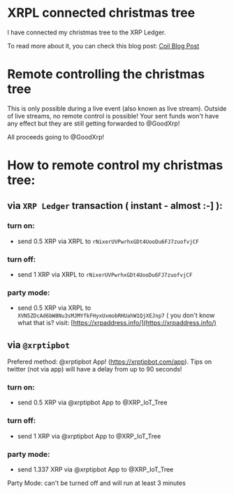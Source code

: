# XRPL connected christmas tree
I have connected my christmas tree to the XRP Ledger.

To read more about it, you can check this blog post:
[Coil Blog Post](https://coil.com/p/nixer/The-XRPL-Connected-Xmas-Tree/cWYfp-fnM)

# Remote controlling the christmas tree
This is only possible during a live event (also known as live stream).
Outside of live streams, no remote control is possible! Your sent funds won't have any effect but they are still getting forwarded to @GoodXrp!

All proceeds going to @GoodXrp!

# How to remote control my christmas tree:

## via `XRP Ledger` transaction ( instant - almost :-] ):
### turn on:
- send 0.5 XRP via XRPL to `rNixerUVPwrhxGDt4UooDu6FJ7zuofvjCF`
### turn off:
- send 1 XRP via XRPL to `rNixerUVPwrhxGDt4UooDu6FJ7zuofvjCF`
### party mode:
- send 0.5 XRP via XRPL to `XVN5ZDcAd6bW8Nu3sMJMYfkFHyxUxmobRHUahW1QjXEJnp7` ( you don't know what that is? visit: [https://xrpaddress.info/](https://xrpaddress.info/)


## via `@xrptipbot`
Prefered method: @xrptipbot App! (https://xrptipbot.com/app). Tips on twitter (not via app) will have a delay from up to 90 seconds!
### turn on:
- send 0.5 XRP via @xrptipbot App to @XRP_IoT_Tree
### turn off:
- send 1 XRP via @xrptipbot App to @XRP_IoT_Tree
### party mode:
- send 1.337 XRP via @xrptipbot App to @XRP_IoT_Tree


Party Mode: can't be turned off and will run at least 3 minutes
